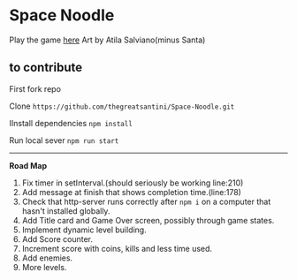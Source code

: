 # Space Noodle

Play the game [here](http://spacenoodle.surge.sh/)
Art by Atila Salviano(minus Santa)

## to contribute

First fork repo

Clone 
``https://github.com/thegreatsantini/Space-Noodle.git``

IInstall dependencies
``npm install``

Run local sever
``npm run start``

<hr>

**Road Map**
1)  Fix timer in setInterval.(should seriously be working line:210)
2) Add message at finish that shows completion time.(line:178)
3) Check that http-server runs correctly after ``npm i`` on a computer that hasn't installed globally.
3) Add Title card and Game Over screen, possibly through game states.
4) Implement  dynamic level building.
5) Add Score counter.
6) Increment score with coins, kills and less time used.
7) Add enemies. 
8) More levels.


